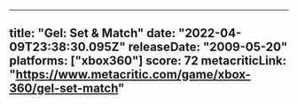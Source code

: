
---
title: "Gel: Set & Match"
date: "2022-04-09T23:38:30.095Z"
releaseDate: "2009-05-20"
platforms: ["xbox360"]
score: 72
metacriticLink: "https://www.metacritic.com/game/xbox-360/gel-set-match"
---
